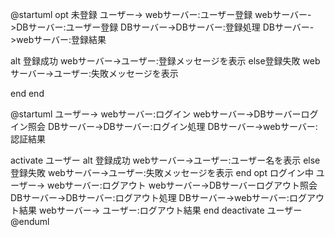 @startuml
opt 未登録
ユーザー-> webサーバー:ユーザー登録
webサーバー->DBサーバー:ユーザー登録
DBサーバー->DBサーバー:登録処理
DBサーバー->webサーバー:登録結果

alt 登録成功
webサーバー->ユーザー:登録メッセージを表示
else登録失敗
webサーバー->ユーザー:失敗メッセージを表示

end
end

@startuml
ユーザー-> webサーバー:ログイン
webサーバー->DBサーバーログイン照会
DBサーバー->DBサーバー:ログイン処理
DBサーバー->webサーバー:認証結果

activate ユーザー
alt 登録成功
webサーバー->ユーザー:ユーザー名を表示
else登録失敗
webサーバー->ユーザー:失敗メッセージを表示
end
opt ログイン中
ユーザー-> webサーバー:ログアウト
webサーバー->DBサーバーログアウト照会
DBサーバー->DBサーバー:ログアウト処理
DBサーバー->webサーバー:ログアウト結果
webサーバー-> ユーザー:ログアウト結果
end
deactivate ユーザー
@enduml
